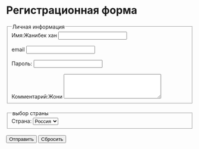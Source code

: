 <!DOCTYPE html>
<html lang="ru">
<head>
    <meta charset="UTF-8">
    <meta name="viewport" content="width=device-width, initial-scale=1.0">
    <title>Форма регистрации</title>
</head>
<body>
    <h1>Регистрационная форма</h1>
    <form action="#" method="post">
        <fieldset>
            <legend>Личная информация</legend>
            <label for="name">Имя:Жанибек хан</label>
            <input type="text" id="name" name="name" required>
            <br><br>
            <label for="">email</label>
            <input type="email" id="email" name="email" required>
            <br><br>
            <label for="password">Пароль:</label>
            <input type="password" id="password" name="password" required>
            <br><br>
            <label for="comments">Комментарий:Жони</label>
            <textarea id="comments" name="comments" rows="4" cols="30"></textarea>
        </fieldset>
        <br>
        <fieldset>
            <legend>выбор страны</legend>
            <label for="country">Страна:</label>
            <select id="country" name="country">
                <option value="Россия">Россия</option>
                <option value="США">США</option>
                <option value="Канада">Канада</option>
            </select>
        </fieldset>
        <br>
        <button type="submit"> Отправить </button>
        <button type="reset"> Сбросить </button>
    </form>

</body>
</html>
